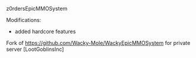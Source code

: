 ﻿z0rdersEpicMMOSystem

Modifications: 
- added hardcore features

Fork of https://github.com/Wacky-Mole/WackyEpicMMOSystem for private server [LootGoblinsInc]